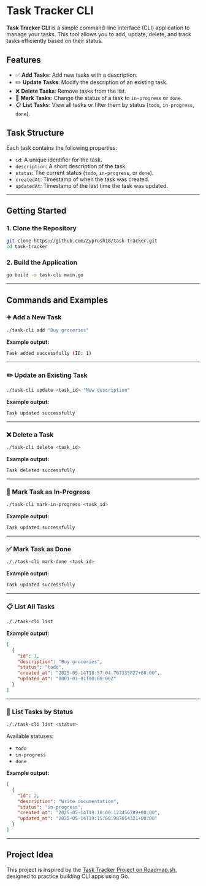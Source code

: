 # Task Tracker CLI

**Task Tracker CLI** is a simple command-line interface (CLI) application to manage your tasks. This tool allows you to add, update, delete, and track tasks efficiently based on their status.

## Features

- ✅ **Add Tasks**: Add new tasks with a description.
- ✏️ **Update Tasks**: Modify the description of an existing task.
- ❌ **Delete Tasks**: Remove tasks from the list.
- 🔄 **Mark Tasks**: Change the status of a task to `in-progress` or `done`.
- 📋 **List Tasks**: View all tasks or filter them by status (`todo`, `in-progress`, `done`).

## Task Structure

Each task contains the following properties:

- `id`: A unique identifier for the task.
- `description`: A short description of the task.
- `status`: The current status (`todo`, `in-progress`, or `done`).
- `createdAt`: Timestamp of when the task was created.
- `updatedAt`: Timestamp of the last time the task was updated.

---

## Getting Started

### 1. Clone the Repository
```bash
git clone https://github.com/Zyprush18/task-tracker.git
cd task-tracker
```

### 2. Build the Application
```bash
go build -o task-cli main.go
```

---

## Commands and Examples

### ➕ Add a New Task
```bash
./task-cli add "Buy groceries"
```
**Example output:**
```bash
Task added successfully (ID: 1)
```

---

### ✏️ Update an Existing Task
```bash
./task-cli update <task_id> "New description"
```
**Example output:**
```bash
Task updated successfully
```

---

### ❌ Delete a Task
```bash
./task-cli delete <task_id>
```
**Example output:**
```bash
Task deleted successfully
```

---

### 🔄 Mark Task as In-Progress
```bash
./task-cli mark-in-progress <task_id>
```
**Example output:**
```bash
Task updated successfully
```

---

### ✅ Mark Task as Done
```bash
././task-cli mark-done <task_id>
```
**Example output:**
```bash
Task updated successfully
```

---

### 📋 List All Tasks
```bash
././task-cli list
```
**Example output:**
```json
[
  {
    "id": 1,
    "description": "Buy groceries",
    "status": "todo",
    "created_at": "2025-05-14T18:57:04.767335827+08:00",
    "updated_at": "0001-01-01T00:00:00Z"
  }
]
```

---

### 📂 List Tasks by Status
```bash
././task-cli list <status>
```
Available statuses:
- `todo`
- `in-progress`
- `done`

**Example output:**
```json
[
  {
    "id": 2,
    "description": "Write documentation",
    "status": "in-progress",
    "created_at": "2025-05-14T19:10:00.123456789+08:00",
    "updated_at": "2025-05-14T19:15:00.987654321+08:00"
  }
]
```

---

## Project Idea

This project is inspired by the <a href="https://roadmap.sh/projects/task-tracker">Task Tracker Project on Roadmap.sh</a>, designed to practice building CLI apps using Go.
